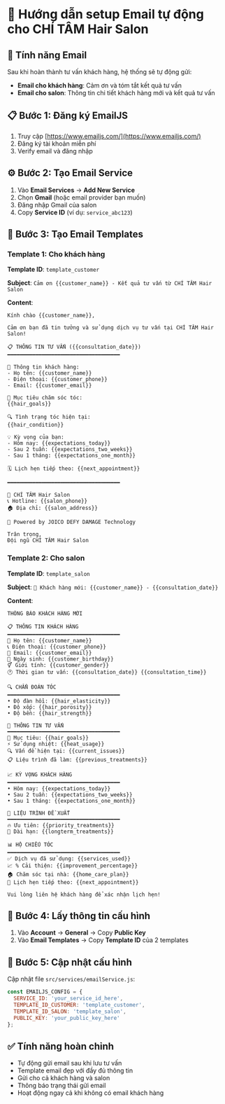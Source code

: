# 📧 Hướng dẫn setup Email tự động cho CHÍ TÂM Hair Salon

## 🚀 Tính năng Email
Sau khi hoàn thành tư vấn khách hàng, hệ thống sẽ tự động gửi:
- **Email cho khách hàng**: Cảm ơn và tóm tắt kết quả tư vấn
- **Email cho salon**: Thông tin chi tiết khách hàng mới và kết quả tư vấn

## 📋 Bước 1: Đăng ký EmailJS
1. Truy cập [https://www.emailjs.com/](https://www.emailjs.com/)
2. Đăng ký tài khoản miễn phí
3. Verify email và đăng nhập

## ⚙️ Bước 2: Tạo Email Service
1. Vào **Email Services** → **Add New Service**
2. Chọn **Gmail** (hoặc email provider bạn muốn)
3. Đăng nhập Gmail của salon
4. Copy **Service ID** (ví dụ: `service_abc123`)

## 📝 Bước 3: Tạo Email Templates

### Template 1: Cho khách hàng
**Template ID**: `template_customer`

**Subject**: `Cảm ơn {{customer_name}} - Kết quả tư vấn từ CHÍ TÂM Hair Salon`

**Content**:
```
Kính chào {{customer_name}},

Cảm ơn bạn đã tin tưởng và sử dụng dịch vụ tư vấn tại CHÍ TÂM Hair Salon!

📋 THÔNG TIN TƯ VẤN ({{consultation_date}})
━━━━━━━━━━━━━━━━━━━━━━━━━━━━━━━━━━━━

👤 Thông tin khách hàng:
- Họ tên: {{customer_name}}
- Điện thoại: {{customer_phone}}
- Email: {{customer_email}}

🎯 Mục tiêu chăm sóc tóc:
{{hair_goals}}

🔍 Tình trạng tóc hiện tại:
{{hair_condition}}

💡 Kỳ vọng của bạn:
- Hôm nay: {{expectations_today}}
- Sau 2 tuần: {{expectations_two_weeks}}  
- Sau 1 tháng: {{expectations_one_month}}

🗓️ Lịch hẹn tiếp theo: {{next_appointment}}

━━━━━━━━━━━━━━━━━━━━━━━━━━━━━━━━━━━━

📍 CHÍ TÂM Hair Salon
📞 Hotline: {{salon_phone}}
🏠 Địa chỉ: {{salon_address}}

💜 Powered by JOICO DEFY DAMAGE Technology

Trân trọng,
Đội ngũ CHÍ TÂM Hair Salon
```

### Template 2: Cho salon
**Template ID**: `template_salon`

**Subject**: `🔔 Khách hàng mới: {{customer_name}} - {{consultation_date}}`

**Content**:
```
THÔNG BÁO KHÁCH HÀNG MỚI

📋 THÔNG TIN KHÁCH HÀNG
━━━━━━━━━━━━━━━━━━━━━━━━━━━━━━━━━━━━
👤 Họ tên: {{customer_name}}
📞 Điện thoại: {{customer_phone}}
📧 Email: {{customer_email}}
🎂 Ngày sinh: {{customer_birthday}}
⚥ Giới tính: {{customer_gender}}
🕐 Thời gian tư vấn: {{consultation_date}} {{consultation_time}}

🔍 CHẨN ĐOÁN TÓC
━━━━━━━━━━━━━━━━━━━━━━━━━━━━━━━━━━━━
• Độ đàn hồi: {{hair_elasticity}}
• Độ xốp: {{hair_porosity}}
• Độ bền: {{hair_strength}}

💭 THÔNG TIN TƯ VẤN
━━━━━━━━━━━━━━━━━━━━━━━━━━━━━━━━━━━━
🎯 Mục tiêu: {{hair_goals}}
⚡ Sử dụng nhiệt: {{heat_usage}}
🔍 Vấn đề hiện tại: {{current_issues}}
📋 Liệu trình đã làm: {{previous_treatments}}

📈 KỲ VỌNG KHÁCH HÀNG
━━━━━━━━━━━━━━━━━━━━━━━━━━━━━━━━━━━━
• Hôm nay: {{expectations_today}}
• Sau 2 tuần: {{expectations_two_weeks}}
• Sau 1 tháng: {{expectations_one_month}}

💊 LIỆU TRÌNH ĐỀ XUẤT
━━━━━━━━━━━━━━━━━━━━━━━━━━━━━━━━━━━━
🔥 Ưu tiên: {{priority_treatments}}
📅 Dài hạn: {{longterm_treatments}}

📊 HỘ CHIẾU TÓC
━━━━━━━━━━━━━━━━━━━━━━━━━━━━━━━━━━━━
✅ Dịch vụ đã sử dụng: {{services_used}}
📈 % Cải thiện: {{improvement_percentage}}
🏠 Chăm sóc tại nhà: {{home_care_plan}}
📅 Lịch hẹn tiếp theo: {{next_appointment}}

Vui lòng liên hệ khách hàng để xác nhận lịch hẹn!
```

## 🔑 Bước 4: Lấy thông tin cấu hình
1. Vào **Account** → **General** → Copy **Public Key**
2. Vào **Email Templates** → Copy **Template ID** của 2 templates

## 📝 Bước 5: Cập nhật cấu hình
Cập nhật file `src/services/emailService.js`:
```javascript
const EMAILJS_CONFIG = {
  SERVICE_ID: 'your_service_id_here',
  TEMPLATE_ID_CUSTOMER: 'template_customer',
  TEMPLATE_ID_SALON: 'template_salon', 
  PUBLIC_KEY: 'your_public_key_here'
};
```

## ✅ Tính năng hoàn chỉnh
- Tự động gửi email sau khi lưu tư vấn
- Template email đẹp với đầy đủ thông tin
- Gửi cho cả khách hàng và salon
- Thông báo trạng thái gửi email
- Hoạt động ngay cả khi không có email khách hàng
